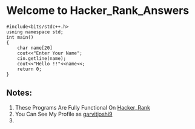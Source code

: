 # Welcome to Hacker_Rank_Answers

    #include<bits/stdc++.h>
    usning namespace std;
    int main()
    {
        char name[20]
        cout<<"Enter Your Name";
        cin.getline(name);
        cout<<"Hello !!"<<name<<;
        return 0;
    }

## Notes:
1. These Programs Are Fully Functional On [Hacker_Rank](https://www.hackerrank.com/)
2. You Can See My Profile as [garvitjoshi9](https://www.hackerrank.com/garvitjoshi9)
3. 
